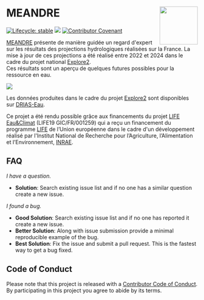 # MEANDRE [<img src="https://github.com/super-lou/MEANDRE/blob/3ddb682aa3fa38a18fdd36292dd8aa51e6a9d565/static/resources/logo/MEANDRE_logo.svg" align="right" width=100 height=100 alt=""/>](https://meandre.explore2.inrae.fr/)

<!-- badges: start -->
[![Lifecycle: stable](https://img.shields.io/badge/lifecycle-stable-green)](https://lifecycle.r-lib.org/articles/stages.html)
![](https://img.shields.io/github/last-commit/super-lou/MEANDRE)
[![Contributor Covenant](https://img.shields.io/badge/Contributor%20Covenant-2.1-4baaaa.svg)](code_of_conduct.md) 
<!-- badges: end -->


[MEANDRE](https://meandre.explore2.inrae.fr/) présente de manière guidée un regard d'expert sur les résultats des projections hydrologiques réalisées sur la France. La mise à jour de ces projections a été réalisé entre 2022 et 2024 dans le cadre du projet national [Explore2](https://professionnels.ofb.fr/fr/node/1244).<br>
Ces résultats sont un aperçu de quelques futures possibles pour la ressource en eau.

[<img src="https://github.com/super-lou/MEANDRE/blob/3ddb682aa3fa38a18fdd36292dd8aa51e6a9d565/static/resources/thumbnail.png">](https://meandre.explore2.inrae.fr/)

Les données produites dans le cadre du projet [Explore2](https://professionnels.ofb.fr/fr/node/1244) sont disponibles sur [DRIAS-Eau](https://drias-eau.fr/).

Ce projet a été rendu possible grâce aux financements du projet [LIFE Eau&Climat](https://www.gesteau.fr/life-eau-climat) (LIFE19 GIC/FR/001259) qui a reçu un financement du programme [LIFE](https://aides-territoires.beta.gouv.fr/programmes/life/) de l’Union européenne dans le cadre d'un développement réalisé par l'Institut National de Recherche pour l’Agriculture, l’Alimentation et l’Environnement, [INRAE](https://agriculture.gouv.fr/inrae-linstitut-national-de-recherche-pour-lagriculture-lalimentation-et-lenvironnement).


## FAQ
*I have a question.*

-   **Solution**: Search existing issue list and if no one has a similar question create a new issue.

*I found a bug.*

-   **Good Solution**: Search existing issue list and if no one has reported it create a new issue.
-   **Better Solution**: Along with issue submission provide a minimal reproducible example of the bug.
-   **Best Solution**: Fix the issue and submit a pull request. This is the fastest way to get a bug fixed.


## Code of Conduct
Please note that this project is released with a [Contributor Code of Conduct](CODE_OF_CONDUCT.md). By participating in this project you agree to abide by its terms.
